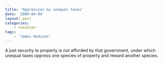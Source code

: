 ```yaml
---
title: 'Oppression by unequal taxes'
date: '2009-04-04'
layout: post
categories:
    - taxation
tags:
    - 'James Madison'
---
```


A just security to property is not afforded by that government, under which unequal taxes oppress one species of property and reward another species.
